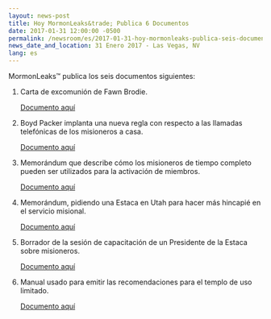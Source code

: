 ```yaml
---
layout: news-post
title: Hoy MormonLeaks&trade; Publica 6 Documentos 
date: 2017-01-31 12:00:00 -0500
permalink: /newsroom/es/2017-01-31-hoy-mormonleaks-publica-seis-documentos/
news_date_and_location: 31 Enero 2017 - Las Vegas, NV
lang: es
---
```

MormonLeaks&trade; publica los seis documentos siguientes:
1. Carta de excomunión de Fawn Brodie.

	[Documento aquí](http://docdro.id/0hRk1HZ)

2. Boyd Packer implanta una nueva regla con respecto a las llamadas telefónicas de los misioneros a casa.
	
	[Documento aquí](http://docdro.id/Qsiqjay)

3. Memorándum que describe cómo los misioneros de tiempo completo pueden ser utilizados para la activación de miembros.

	[Documento aquí](http://docdro.id/ZVkYASb)

4. Memorándum, pidiendo una Estaca en Utah para hacer más hincapié en el servicio misional.

	[Documento aquí](http://docdro.id/QZAn7PM)

5. Borrador de la sesión de capacitación de un Presidente de la Estaca sobre misioneros.

	[Documento aquí](http://docdro.id/pucSCNR)

6. Manual usado para emitir las recomendaciones para el templo de uso limitado.

	[Documento aquí](http://docdro.id/2RcJS7L)
